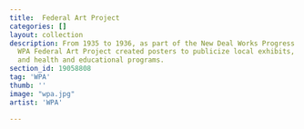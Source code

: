 ```yaml
---
title:  Federal Art Project
categories: []
layout: collection
description: From 1935 to 1936, as part of the New Deal Works Progress Administration, the
  WPA Federal Art Project created posters to publicize local exhibits, theater productions
  and health and educational programs.
section_id: 19058808
tag: 'WPA'
thumb: ''
image: "wpa.jpg"
artist: 'WPA'

---
```

